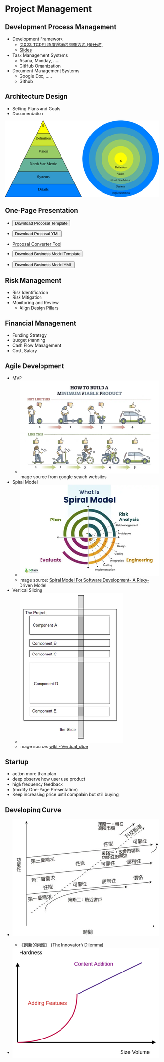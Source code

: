 # Project Management


<div class="slide">

## Development Process Management
* Development Framework
    * [[2023 TGDF] 極度邊緣的開發方式 (黃仕成) ](https://youtu.be/yV0aYkDtqp8)
    * [Slides](https://docs.google.com/presentation/d/1SEad3fuaRG9u78X5sLWwab71ZKbSmEBYQwj0Sv2SYAY/edit)
* Task Management Systems
    * Asana, Monday, .....
    * [GitHub Organization](https://github.com/orgs/)
* Document Management Systems
    * Google Doc, .....
    * Github

</div>

<div class="slide">

## Architecture Design
* Setting Plans and Goals
* Documentation

<img src="Trapezoid.svg" width="250">
<img src="Circles.svg" width="250">

</div>


<div class="slide">

## One-Page Presentation

* <button class="download" id="proposal-html" data-url="proposal.html">Download Proposal Template</button>
* <button class="download" id="proposal-yml" data-url="proposal.yml">Download Proposal YML</button>
* [Proposal Converter Tool](https://shinra.posetmage.com/GameDesign/Tool/Converter.html)

* <button class="download" id="business-model-html" data-url="business_model.html">Download Business Model Template</button>
* <button class="download" id="business-model-yml" data-url="business_model.yml">Download Business Model YML</button>

</div>


<div class="slide">

## Risk Management
* Risk Identification
* Risk Mitigation
* Monitoring and Review
  * Align Design Pillars

</div>


<div class="slide">

## Financial Management
* Funding Strategy
* Budget Planning
* Cash Flow Management
* Cost, Salary

</div>


<div class="slide">

## Agile Development

* MVP
  * ![](MVP.webp)
  image source from google search websites
* Spiral Model
  * ![](spiral%20model.webp)
  * image source: [Spiral Model For Software Development- A Risky-Driven Model](https://www.bdtask.com/blog/spiral-model-for-software-development)
* Vertical Slicing
  * ![](Vertical_slice.webp)
  * image source: [wiki - Vertical_slice](https://en.wikipedia.org/wiki/Vertical_slice)

</div>


<div class="slide">

## Startup
* action more than plan
* deep observe how user use product
* high frequency feedback 
* (modify One-Page Presentation)
* Keep increasing price until compalain but still buying


</div>


<div class="slide">

## Developing Curve

* ![](Img/Dilemma.webp)
  * 《創新的兩難》 (The Innovator’s Dilemma)

* <div style="background-color: white; display: inline-block; padding: 10px;"><img src="Img/Developing Curve.svg" alt="SVG Image" /></div>

</div>

<script>
document.addEventListener('DOMContentLoaded', function() {
    // Function to handle the download
    function handleDownload(event) {
        const url = event.target.getAttribute('data-url');
        if (url) {
            const link = document.createElement('a');
            link.href = url;
            link.download = ''; // Setting download attribute will trigger the save dialog
            document.body.appendChild(link);
            link.click();
            document.body.removeChild(link);
        }
    }

    // Get all buttons with the class 'download' and add event listeners
    const downloadButtons = document.querySelectorAll('.download');
    downloadButtons.forEach(function(button) {
        button.addEventListener('click', handleDownload);
    });
});

</script>